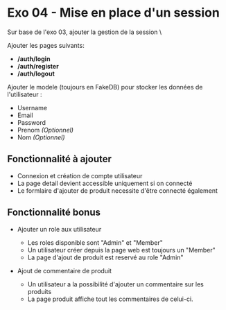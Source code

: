 # Exo 04 - Mise en place d'un session

Sur base de l'exo 03, ajouter la gestion de la session \

Ajouter les pages suivants: 
- **/auth/login**
- **/auth/register**
- **/auth/logout**

Ajouter le modele (toujours en FakeDB) pour stocker les données de l'utilisateur :
- Username
- Email
- Password
- Prenom _(Optionnel)_
- Nom _(Optionnel)_

## Fonctionnalité à ajouter 
- Connexion et création de compte utilisateur
- La page detail devient accessible uniquement si on connecté
- Le formlaire d'ajouter de produit necessite d'être connecté également

## Fonctionnalité bonus
- Ajouter un role aux utilisateur
  - Les roles disponible sont "Admin" et "Member"
  - Un utilisateur créer depuis la page web est toujours un "Member"
  - La page d'ajout de produit est reservé au role "Admin"

- Ajout de commentaire de produit
  - Un utilisateur a la possibilité d'ajouter un commentaire sur les produits
  - La page produit affiche tout les commentaires de celui-ci.